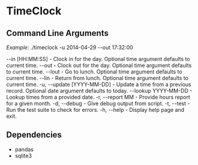 **TimeClock**
=============

Command Line Arguments
----------------------
*Example*: ./timeclock -u 2014-04-29 --out 17:32:00

  --in [HH:MM:SS] - Clock in for the day.  Optional time argument defaults 
                    to current time.
  --out - Clock out for the day.  Optional time argument defaults to 
          current time.
  --lout - Go to lunch.  Optional time argument defaults to current time.
  --lin - Return from lunch.  Optional time argument defaults to current time.
  -u, --update [YYYY-MM-DD] - Update a time from a previous record.  Optional
                              date argument defaults to today.
  --lookup YYYY-MM-DD - Lookup times from a provided date.
  -r, --report MM - Provide hours report for a given month.
  -d, --debug - Give debug output from script.
  -t, --test - Run the test suite to check for errors.
  -h, --help - Display help page and exit.

Dependencies
------------
 - pandas
 - sqlite3


